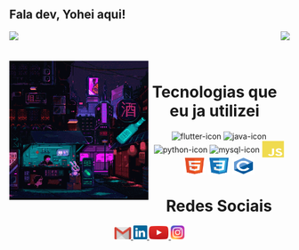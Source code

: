 ## Fala dev, Yohei aqui!

<div>
  
  <img  height="160em" src="https://github-readme-stats.vercel.app/api?username=satoajato&show_icons=true&theme=neon&include_all_commits=true&count_private=true"/>
  <img align="right" height="160em" src="https://github-readme-stats.vercel.app/api/top-langs/?username=satoajato&layout=compact&langs_count=16&theme=neon"/>
</div>
<br>

<div  align="center"> 
  <div style="display: inline_block"><br>
    <img align="left" height="250" alt="coding-time" src="code.gif">
    <h1 align="center">Tecnologias que eu ja utilizei</h1>
    <img align="center" height="30" width="40" alt="flutter-icon" src="https://cdn.jsdelivr.net/gh/devicons/devicon/icons/flutter/flutter-original.svg">
    <img align="center" height="30" width="40" alt="java-icon" src="https://cdn.jsdelivr.net/gh/devicons/devicon/icons/java/java-original.svg">
    <img align="center" height="30" width="40" alt="python-icon" src="https://cdn.jsdelivr.net/gh/devicons/devicon/icons/python/python-original.svg">
    <img align="center" height="30" width="40" alt="mysql-icon" src="https://cdn.jsdelivr.net/gh/devicons/devicon/icons/mysql/mysql-original.svg">
    <img align="center" height="30" width="40" alt="js-icon"  src="https://raw.githubusercontent.com/devicons/devicon/master/icons/javascript/javascript-plain.svg">
    <img align="center" height="30" width="40" alt="html-icon" src="https://raw.githubusercontent.com/devicons/devicon/master/icons/html5/html5-original.svg">
    <img align="center" height="30" width="40" alt="css-icon" src="https://raw.githubusercontent.com/devicons/devicon/master/icons/css3/css3-original.svg">
    <img align="center" height="30" width="40" alt="c-icon" src="https://raw.githubusercontent.com/devicons/devicon/master/icons/c/c-original.svg">
            
   </div>
    
  
  <h1 align="center">Redes Sociais</h1>
    <a href = "mailto: satounespar@gmail.com">
      <img width="30" src="gmail.svg">
    </a>
    <a href = "https://www.linkedin.com/in/lucas-sato-231689197/">
      <img width="25" src="linkedin.svg">
    </a>
    <a href = "https://www.youtube.com/channel/UCgo3ocnOIMJp10-IU5Xp4Dg">
      <img width="35" src="youtube.svg">
    </a>
    <a href = "https://www.instagram.com/yoheilsato/">
      <img width="25" src="instagram.png">
    </a>
</div>
